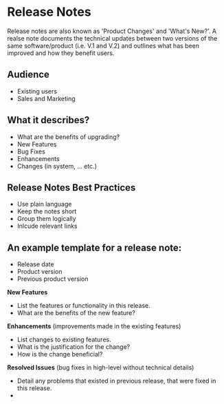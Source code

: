 # Release Notes
Release notes are also known as 'Product Changes' and 'What's New?'.
A realse note documents the technical updates between two versions of the same software/product (i.e. V.1 and V.2) and outlines what has been improved and how they benefit users.

## Audience
* Existing users
* Sales and Marketing

## What it describes?
- What are the benefits of upgrading?
- New Features
- Bug Fixes
- Enhancements
- Changes (in system, ... etc.)

## Release Notes Best Practices
* Use plain language
* Keep the notes short
* Group them logically
* Inlcude relevant links

## An example template for a release note:
- Release date
- Product version
- Previous product version

**New Features**
- List the features or functionality in this release.
- What are the benefits of the new feature?

**Enhancements** (improvements made in the existing features)
- List changes to existing features.
- What is the justification for the change?
- How is the change beneficial?

**Resolved Issues** (bug fixes in high-level without technical details)
- Detail any problems that existed in previous release, that were fixed in this release.
- 
